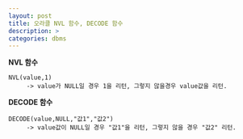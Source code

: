 ```yaml
---
layout: post
title: 오라클 NVL 함수, DECODE 함수
description: >
categories: dbms
---
```


**NVL 함수**

```
NVL(value,1)  
     -> value가 NULL일 경우 1을 리턴, 그렇지 않을경우 value값을 리턴.
```

**DECODE 함수**

```
DECODE(value,NULL,"값1","값2")
     -> value값이 NULL일 경우 "값1"을 리턴, 그렇지 않을 경우 "값2" 리턴.
```

